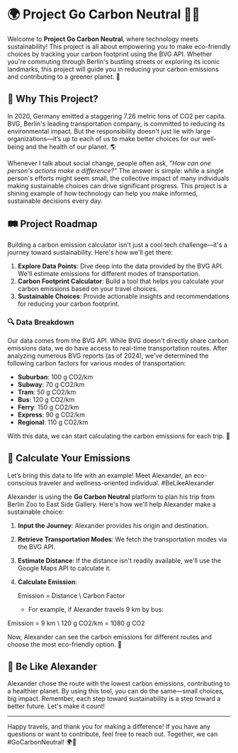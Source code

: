 # 🌍 Project Go Carbon Neutral 🚶‍♂️

Welcome to **Project Go Carbon Neutral**, where technology meets sustainability! This project is all about empowering you to make eco-friendly choices by tracking your carbon footprint using the BVG API. Whether you're commuting through Berlin's bustling streets or exploring its iconic landmarks, this project will guide you in reducing your carbon emissions and contributing to a greener planet. 🌱

## 🚀 Why This Project?

In 2020, Germany emitted a staggering 7.26 metric tons of CO2 per capita. BVG, Berlin's leading transportation company, is committed to reducing its environmental impact. But the responsibility doesn't just lie with large organizations—it’s up to each of us to make better choices for our well-being and the health of our planet. 🌎

Whenever I talk about social change, people often ask, *"How can one person's actions make a difference?"* The answer is simple: while a single person's efforts might seem small, the collective impact of many individuals making sustainable choices can drive significant progress. This project is a shining example of how technology can help you make informed, sustainable decisions every day.

## 🛤️ Project Roadmap

Building a carbon emission calculator isn't just a cool tech challenge—it's a journey toward sustainability. Here's how we'll get there:

1. **Explore Data Points**: Dive deep into the data provided by the BVG API. We'll estimate emissions for different modes of transportation.
2. **Carbon Footprint Calculator**: Build a tool that helps you calculate your carbon emissions based on your travel choices.
3. **Sustainable Choices**: Provide actionable insights and recommendations for reducing your carbon footprint.

### 🔍 Data Breakdown

Our data comes from the BVG API. While BVG doesn't directly share carbon emissions data, we do have access to real-time transportation routes. After analyzing numerous BVG reports (as of 2024), we've determined the following carbon factors for various modes of transportation:

- **Suburban**: 100 g CO2/km
- **Subway**: 70 g CO2/km
- **Tram**: 50 g CO2/km
- **Bus**: 120 g CO2/km
- **Ferry**: 150 g CO2/km
- **Express**: 90 g CO2/km
- **Regional**: 110 g CO2/km

With this data, we can start calculating the carbon emissions for each trip. 🎯

## 🧮 Calculate Your Emissions

Let’s bring this data to life with an example! Meet Alexander, an eco-conscious traveler and wellness-oriented individual. #BeLikeAlexander

Alexander is using the **Go Carbon Neutral** platform to plan his trip from Berlin Zoo to East Side Gallery. Here's how we'll help Alexander make a sustainable choice:

1. **Input the Journey**: Alexander provides his origin and destination.
2. **Retrieve Transportation Modes**: We fetch the transportation modes via the BVG API.
3. **Estimate Distance**: If the distance isn't readily available, we'll use the Google Maps API to calculate it.
4. **Calculate Emission**: 

   Emission = Distance \ Carbon Factor 

   - For example, if Alexander travels 9 km by bus:

Emission = 9 km \ 120 g CO2/km = 1080  g CO2


Now, Alexander can see the carbon emissions for different routes and choose the most eco-friendly option. 🎉

## 🌟 Be Like Alexander

Alexander chose the route with the lowest carbon emissions, contributing to a healthier planet. By using this tool, you can do the same—small choices, big impact. Remember, each step toward sustainability is a step toward a better future. Let's make it count!

---

Happy travels, and thank you for making a difference! If you have any questions or want to contribute, feel free to reach out. Together, we can #GoCarbonNeutral! 🌍💚

